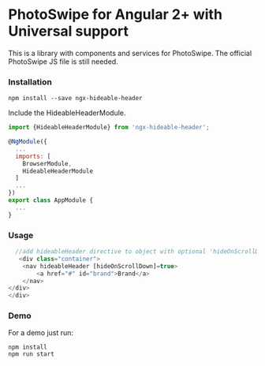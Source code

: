 # PhotoSwipe for Angular 2+ with Universal support

This is a library with components and services for PhotoSwipe.
The official PhotoSwipe JS file is still needed.

### Installation

```
npm install --save ngx-hideable-header
```

Include the HideableHeaderModule.
```js
import {HideableHeaderModule} from 'ngx-hideable-header';

@NgModule({
  ...
  imports: [
    BrowserModule,
    HideableHeaderModule
  ]
  ...
})
export class AppModule {
  ...
}
```

### Usage

```js
  //add hideableHeader directive to object with optional 'hideOnScrollDown' parameter">
   <div class="container">
    <nav hideableHeader [hideOnScrollDown]=true>
        <a href="#" id="brand">Brand</a>
    </nav>
</div>
</div>

```

### Demo

For a demo just run:
```
npm install
npm run start
```
